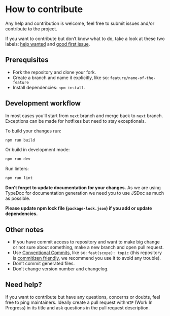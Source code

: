 # How to contribute

Any help and contribution is welcome, feel free to submit issues and/or contribute to the project.

If you want to contribute but don’t know what to do, take a look at these two labels: [help wanted](https://github.com/colinespinas/awe/issues?q=is%3Aissue+is%3Aopen+label%3A%22help+wanted%22) and [good first issue](https://github.com/colinespinas/awe/issues?q=is%3Aissue+is%3Aopen+label%3A%22good+first+issue%22).

## Prerequisites

- Fork the repository and clone your fork.
- Create a branch and name it explicitly, like so: `feature/name-of-the-feature`
- Install dependencies: `npm install`.

## Development workflow

In most cases you'll start from `next` branch and merge back to `next` branch.
Exceptions can be made for hotfixes but need to stay exceptionals.

To build your changes run:

```bash
npm run build
```

Or build in development mode:
```bash
npm run dev
```

Run linters:

```bash
npm run lint
```

**Don’t forget to update documentation for your changes.**
As we are using TypeDoc for documentation generation we need you to use JSDoc as much as possible.

**Please update npm lock file (`package-lock.json`) if you add or update dependencies.**

## Other notes

- If you have commit access to repository and want to make big change or not sure about something, make a new branch and open pull request.
- Use [Conventional Commits](https://www.conventionalcommits.org/en/v1.0.0/), like so: `feat(scope): topic` (this repository is [commitizen friendly](https://github.com/commitizen/cz-cli), we recommend you use it to avoid any trouble).
- Don’t commit generated files.
- Don’t change version number and changelog.

## Need help?

If you want to contribute but have any questions, concerns or doubts, feel free to ping maintainers. Ideally create a pull request with `WIP` (Work In Progress) in its title and ask questions in the pull request description.